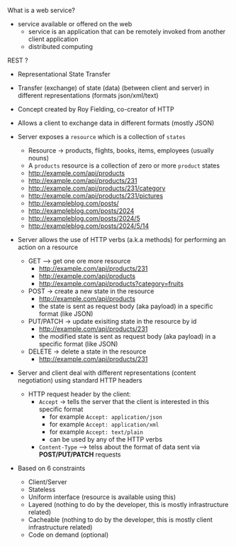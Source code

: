 What is a web service?

- service available or offered on the web
  - service is an application that can be remotely invoked from another client application
  - distributed computing

REST ?

- Representational State Transfer
- Transfer (exchange) of state (data) (between client and server) in different representations (formats json/xml/text)

- Concept created by Roy Fielding, co-creator of HTTP
- Allows a client to exchange data in different formats (mostly JSON)
- Server exposes a `resource` which is a collection of `states`
  - Resource -> products, flights, books, items, employees (usually nouns)
  - A `products` resource is a collection of zero or more `product` states
  - http://example.com/api/products
  - http://example.com/api/products/231
  - http://example.com/api/products/231/category
  - http://example.com/api/products/231/pictures
  - http://exampleblog.com/posts/
  - http://exampleblog.com/posts/2024
  - http://exampleblog.com/posts/2024/5
  - http://exampleblog.com/posts/2024/5/14
- Server allows the use of HTTP verbs (a.k.a methods) for performing an action on a resource
  - GET --> get one ore more resource
    - http://example.com/api/products/231
    - http://example.com/api/products
    - http://example.com/api/products?category=fruits
  - POST -> create a new state in the resource
    - http://example.com/api/products
    - the state is sent as request body (aka payload) in a specific format (like JSON)
  - PUT/PATCH -> update exisiting state in the resource by id
    - http://example.com/api/products/231
    - the modified state is sent as request body (aka payload) in a specific format (like JSON)
  - DELETE -> delete a state in the resource
    - http://example.com/api/products/231
- Server and client deal with different representations (content negotiation) using standard HTTP headers
  - HTTP request header by the client:
    - `Accept` -> tells the server that the client is interested in this specific format
      - for example `Accept: application/json`
      - for example `Accept: application/xml`
      - for example `Accept: text/plain`
      - can be used by any of the HTTP verbs
    - `Content-Type` --> telss about the format of data sent via **POST/PUT/PATCH** requests
- Based on 6 constraints
  - Client/Server
  - Stateless
  - Uniform interface (resource is available using this)
  - Layered (nothing to do by the developer, this is mostly infrastructure related)
  - Cacheable (nothing to do by the developer, this is mostly client infrastructure related)
  - Code on demand (optional)
